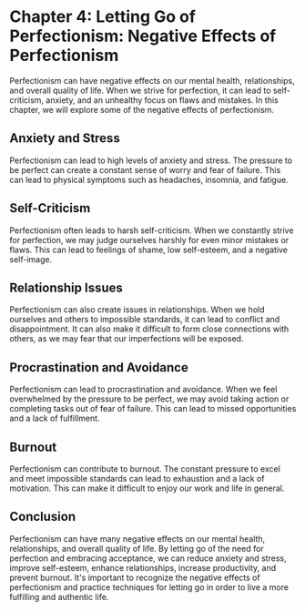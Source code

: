 Chapter 4: Letting Go of Perfectionism: Negative Effects of Perfectionism
=========================================================================

Perfectionism can have negative effects on our mental health, relationships, and overall quality of life. When we strive for perfection, it can lead to self-criticism, anxiety, and an unhealthy focus on flaws and mistakes. In this chapter, we will explore some of the negative effects of perfectionism.

Anxiety and Stress
------------------

Perfectionism can lead to high levels of anxiety and stress. The pressure to be perfect can create a constant sense of worry and fear of failure. This can lead to physical symptoms such as headaches, insomnia, and fatigue.

Self-Criticism
--------------

Perfectionism often leads to harsh self-criticism. When we constantly strive for perfection, we may judge ourselves harshly for even minor mistakes or flaws. This can lead to feelings of shame, low self-esteem, and a negative self-image.

Relationship Issues
-------------------

Perfectionism can also create issues in relationships. When we hold ourselves and others to impossible standards, it can lead to conflict and disappointment. It can also make it difficult to form close connections with others, as we may fear that our imperfections will be exposed.

Procrastination and Avoidance
-----------------------------

Perfectionism can lead to procrastination and avoidance. When we feel overwhelmed by the pressure to be perfect, we may avoid taking action or completing tasks out of fear of failure. This can lead to missed opportunities and a lack of fulfillment.

Burnout
-------

Perfectionism can contribute to burnout. The constant pressure to excel and meet impossible standards can lead to exhaustion and a lack of motivation. This can make it difficult to enjoy our work and life in general.

Conclusion
----------

Perfectionism can have many negative effects on our mental health, relationships, and overall quality of life. By letting go of the need for perfection and embracing acceptance, we can reduce anxiety and stress, improve self-esteem, enhance relationships, increase productivity, and prevent burnout. It's important to recognize the negative effects of perfectionism and practice techniques for letting go in order to live a more fulfilling and authentic life.
